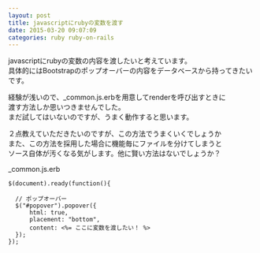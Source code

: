 ```yaml
---
layout: post
title: javascriptにrubyの変数を渡す
date: 2015-03-20 09:07:09
categories: ruby ruby-on-rails
---
```

<p>javascriptにrubyの変数の内容を渡したいと考えています。<br>
具体的にはBootstrapのポップオーバーの内容をデータベースから持ってきたいです。</p>

<p>経験が浅いので、_common.js.erbを用意してrenderを呼び出すときに<br>
渡す方法しか思いつきませんでした。<br>
まだ試してはいないのですが、うまく動作すると思います。</p>

<p>２点教えていただきたいのですが、この方法でうまくいくでしょうか<br>
また、この方法を採用した場合に機能毎にファイルを分けてしまうと<br>
ソース自体が汚くなる気がします。他に賢い方法はないでしょうか？</p>

<p>_common.js.erb</p>

<pre><code>$(document).ready(function(){

  // ポップオーバー
  $("#popover").popover({
      html: true,
      placement: "bottom",
      content: &lt;%= ここに変数を渡したい！ %&gt;
  });
});
</code></pre>
